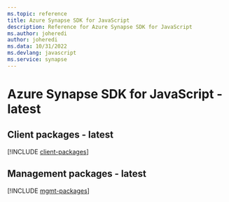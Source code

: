 ```yaml
---
ms.topic: reference
title: Azure Synapse SDK for JavaScript
description: Reference for Azure Synapse SDK for JavaScript
ms.author: joheredi
author: joheredi
ms.data: 10/31/2022
ms.devlang: javascript
ms.service: synapse
---
```

# Azure Synapse SDK for JavaScript - latest

## Client packages - latest
[!INCLUDE [client-packages](synapse-client-index.md)]
## Management packages - latest
[!INCLUDE [mgmt-packages](synapse-mgmt-index.md)]